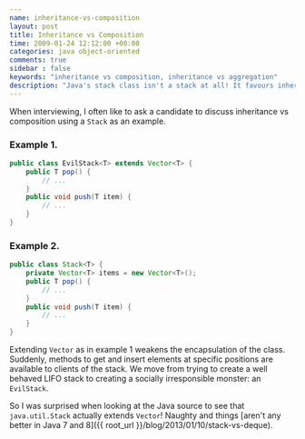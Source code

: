 ```yaml
---
name: inheritance-vs-composition
layout: post
title: Inheritance vs Composition
time: 2009-01-24 12:12:00 +00:00
categories: java object-oriented
comments: true
sidebar : false
keywords: "inheritance vs composition, inheritance vs aggregation"
description: "Java's stack class isn't a stack at all! It favours inheritance over composition causing it to no longer be just a stack."
---
```


When interviewing, I often like to ask a candidate to discuss inheritance vs composition using a `Stack` as an example.
  

### Example 1.

``` java
public class EvilStack<T> extends Vector<T> {
    public T pop() {
        // ...
    }
    public void push(T item) {
        // ...
    }
}
```

### Example 2.

``` java
public class Stack<T> {
    private Vector<T> items = new Vector<T>();
    public T pop() {
        // ...
    }
    public void push(T item) {
        // ...
    }
}
```

  
Extending `Vector` as in example 1 weakens the encapsulation of the class. Suddenly, methods to get and insert elements at specific positions are available to clients of the stack. We move from trying to create a well behaved LIFO stack to creating a socially irresponsible monster: an `EvilStack`.

  
So I was surprised when looking at the Java source to see that `java.util.Stack` actually extends `Vector`! Naughty and things [aren't any better in Java 7 and 8]({{ root_url }}/blog/2013/01/10/stack-vs-deque).


